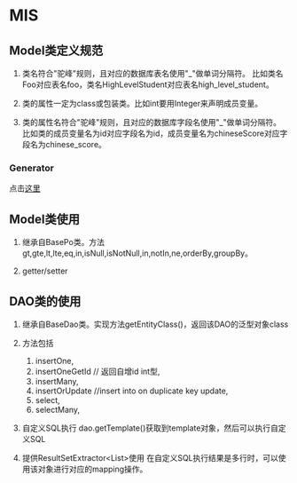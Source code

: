 # MIS

## Model类定义规范
   1. 类名符合"驼峰"规则，且对应的数据库表名使用"_"做单词分隔符。
      比如类名Foo对应表名foo，类名HighLevelStudent对应表名high_level_student。
   
   2. 类的属性一定为class或包装类。比如int要用Integer来声明成员变量。
   
   3. 类的属性名符合"驼峰"规则，且对应的数据库字段名使用"_"做单词分隔符。
      比如类的成员变量名为id对应字段名为id，成员变量名为chineseScore对应字段名为chinese_score。

### Generator
   点击[这里](/mis-generator-0.0.1-bundle.tar.gz) 

## Model类使用
   
   1. 继承自BasePo类。方法
      gt,gte,lt,lte,eq,in,isNull,isNotNull,in,notIn,ne,orderBy,groupBy。
   
   2. getter/setter

## DAO类的使用
   
   1. 继承自BaseDao类。实现方法getEntityClass()，返回该DAO的泛型对象class
   
   2. 方法包括
      1. insertOne,
      2. insertOneGetId // 返回自增id int型,
      3. insertMany,
      4. insertOrUpdate //insert into on duplicate key update,
      5. select,
      6. selectMany,
   
   3. 自定义SQL执行
      dao.getTemplate()获取到template对象，然后可以执行自定义SQL
   
   4. 提供ResultSetExtractor<List<T>>使用
      在自定义SQL执行结果是多行时，可以使用该对象进行对应的mapping操作。
     
     
